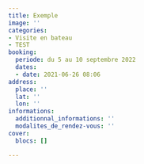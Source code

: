 ```yaml
---
title: Exemple
image: ''
categories:
- Visite en bateau
- TEST
booking:
  periode: du 5 au 10 septembre 2022
  dates:
  - date: 2021-06-26 08:06
address:
  place: ''
  lat: ''
  lon: ''
informations:
  additionnal_informations: ''
  modalites_de_rendez-vous: ''
cover:
  blocs: []

---
```

